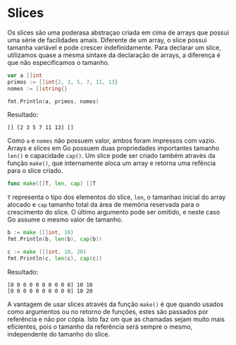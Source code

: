 # Slices
Os slices são uma poderasa abstraçao criada em cima de arrays que possui uma série de facilidades
amais. Diferente de um array, o slice possui tamanha variável e pode crescer indefinidamente.
Para declarar um slice, utilizamos quase a mesma sintaxe da declaração de arrays, a diferença é 
que não especificamos o tamanho.
~~~go
var a []int
primos := []int{2, 3, 5, 7, 11, 13}
nomes := []string{}

fmt.Println(a, primos, nomes)
~~~
Resultado:
````
[] [2 3 5 7 11 13] []
````
Como `a` e `nomes` não possuem valor, ambos foram impressos com vazio.
Arrays e slices em Go possuem duas propriedades importantes tamanho `len()` e capacidade `cap()`.
Um slice pode ser criado também atravès da função `make()`, que internamente aloca um array e 
retorna uma refência para o slice criado.
~~~go
func make([]T, len, cap) []T
~~~
`T` representa o tipo dos elementos do slice, `len`, o tamanhao inicial do array alocado e
`cap`  tamanho total da área de memória reservada para o crescimento do slice. O último argumento 
pode ser omitido, e neste caso Go assume o mesmo valor de tamanho.
~~~go
b := make ([]int, 10)
fmt.Println(b, len(b), cap(b))

c := make ([]int, 10, 20)
fmt.Println(c, len(c), cap(c))
~~~
Resultado:
````
[0 0 0 0 0 0 0 0 0 0] 10 10
[0 0 0 0 0 0 0 0 0 0] 10 20
````
A vantagem de usar slices através da função `make()` é que quando usados como argumentos
ou no retorno de funções, estes são passados por referência e não por cópia. Isto faz om que
as chamadas sejam muito mais eficientes, pois o tamanho da referência será sempre o mesmo,
independente do tamanho do slice.

